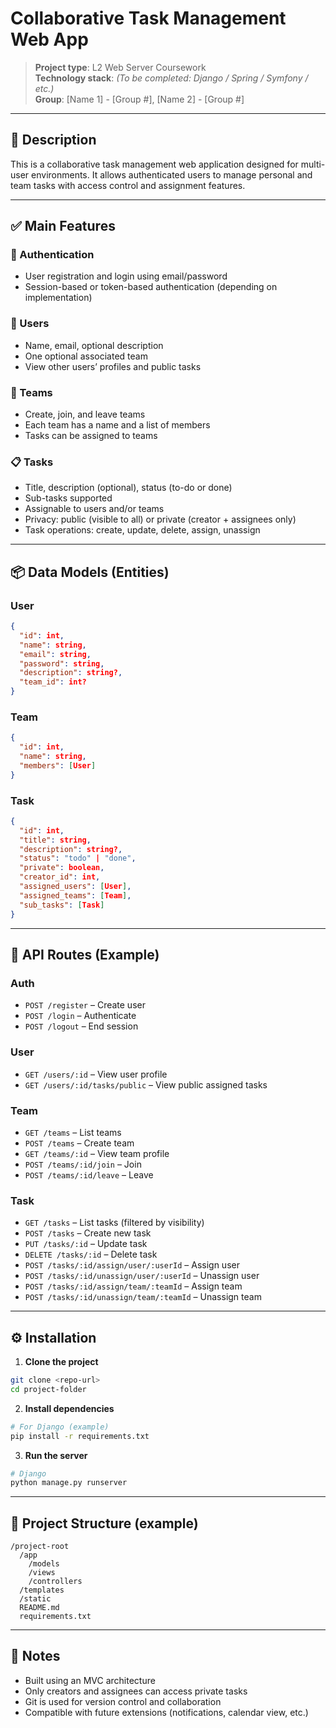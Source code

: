 # Collaborative Task Management Web App

> **Project type**: L2 Web Server Coursework  
> **Technology stack**: *(To be completed: Django / Spring / Symfony / etc.)*  
> **Group**: [Name 1] - [Group #], [Name 2] - [Group #]

---

## 📄 Description

This is a collaborative task management web application designed for multi-user environments. It allows authenticated users to manage personal and team tasks with access control and assignment features.

---

## ✅ Main Features

### 🔐 Authentication
- User registration and login using email/password
- Session-based or token-based authentication (depending on implementation)

### 👤 Users
- Name, email, optional description
- One optional associated team
- View other users’ profiles and public tasks

### 👥 Teams
- Create, join, and leave teams
- Each team has a name and a list of members
- Tasks can be assigned to teams

### 📋 Tasks
- Title, description (optional), status (to-do or done)
- Sub-tasks supported
- Assignable to users and/or teams
- Privacy: public (visible to all) or private (creator + assignees only)
- Task operations: create, update, delete, assign, unassign

---

## 📦 Data Models (Entities)

### User
```json
{
  "id": int,
  "name": string,
  "email": string,
  "password": string,
  "description": string?,
  "team_id": int?
}
```

### Team
```json
{
  "id": int,
  "name": string,
  "members": [User]
}
```

### Task
```json
{
  "id": int,
  "title": string,
  "description": string?,
  "status": "todo" | "done",
  "private": boolean,
  "creator_id": int,
  "assigned_users": [User],
  "assigned_teams": [Team],
  "sub_tasks": [Task]
}
```

---

## 🔀 API Routes (Example)

### Auth
- `POST /register` – Create user
- `POST /login` – Authenticate
- `POST /logout` – End session

### User
- `GET /users/:id` – View user profile
- `GET /users/:id/tasks/public` – View public assigned tasks

### Team
- `GET /teams` – List teams
- `POST /teams` – Create team
- `GET /teams/:id` – View team profile
- `POST /teams/:id/join` – Join
- `POST /teams/:id/leave` – Leave

### Task
- `GET /tasks` – List tasks (filtered by visibility)
- `POST /tasks` – Create new task
- `PUT /tasks/:id` – Update task
- `DELETE /tasks/:id` – Delete task
- `POST /tasks/:id/assign/user/:userId` – Assign user
- `POST /tasks/:id/unassign/user/:userId` – Unassign user
- `POST /tasks/:id/assign/team/:teamId` – Assign team
- `POST /tasks/:id/unassign/team/:teamId` – Unassign team

---

## ⚙️ Installation

1. **Clone the project**
```bash
git clone <repo-url>
cd project-folder
```

2. **Install dependencies**
```bash
# For Django (example)
pip install -r requirements.txt
```

3. **Run the server**
```bash
# Django
python manage.py runserver
```

---

## 📁 Project Structure (example)
```
/project-root
  /app
    /models
    /views
    /controllers
  /templates
  /static
  README.md
  requirements.txt
```

---

## 📌 Notes

- Built using an MVC architecture
- Only creators and assignees can access private tasks
- Git is used for version control and collaboration
- Compatible with future extensions (notifications, calendar view, etc.)